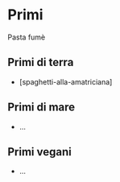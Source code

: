 # Primi
Pasta fumè
## Primi di terra
- [spaghetti-alla-amatriciana]

## Primi di mare
- ...

## Primi vegani
- ...